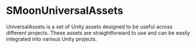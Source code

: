 # SMoonUniversalAssets
UniversalAssets is a set of Unity assets designed to be useful across different projects. These assets are straightforward to use and can be easily integrated into various Unity projects.
